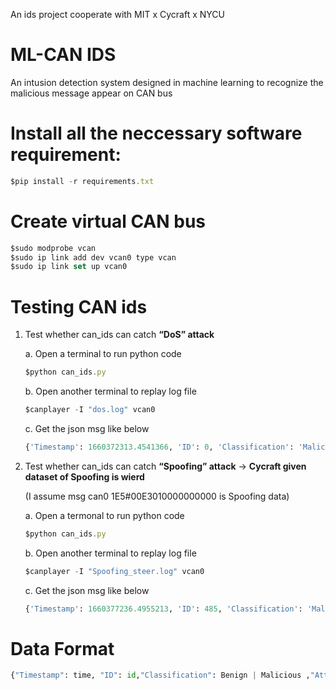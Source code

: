 
An ids project cooperate with MIT x Cycraft x NYCU

# ML-CAN IDS

An intusion detection system designed in machine learning to recognize the malicious message appear on CAN bus

# Install all the neccessary software requirement:

```jsx
$pip install -r requirements.txt
```

# Create virtual CAN bus

```jsx
$sudo modprobe vcan
$sudo ip link add dev vcan0 type vcan
$sudo ip link set up vcan0
```

# Testing CAN ids

1. Test whether can_ids can catch **“DoS” attack**

    a. Open a terminal to run python code
    
    ```jsx
    $python can_ids.py
    ```
    
    b.  Open another terminal to replay log file
    
    ```jsx
    $canplayer -I "dos.log" vcan0
    ```
    
    c.  Get the json msg like below
    
    ```python
    {'Timestamp': 1660372313.4541366, 'ID': 0, 'Classification': 'Malicious', 'Attack_type': 'DoS'}
    ```
    
2. Test whether can_ids can catch **“Spoofing” attack** → **Cycraft given dataset of Spoofing is wierd**
    
    (I assume msg can0 1E5#00E3010000000000 is Spoofing data)
    
    a. Open a termonal to run python code
    
    ```jsx
    $python can_ids.py
    ```
    
    b.  Open another terminal to replay log file
    
    ```jsx
    $canplayer -I "Spoofing_steer.log" vcan0
    ```
    
    c.  Get the json msg like below
    
    ```python
    {'Timestamp': 1660377236.4955213, 'ID': 485, 'Classification': 'Malicious', 'Attack_type': 'Spoofing'}
    ```
    

# Data Format

```python
{"Timestamp": time, "ID": id,"Classification": Benign | Malicious ,"Attack_type": DoS | Spoofing}
```
